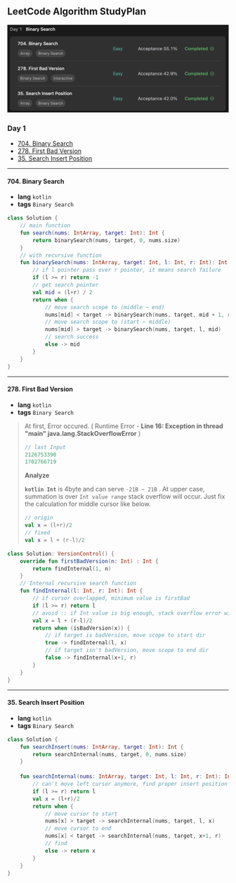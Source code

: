 ## LeetCode Algorithm StudyPlan

<img src="../../assets/leetcode_algo_lv1_day1.png" alt="leetcode_algo_lv1_day1" style="zoom:50%;" />

### Day 1

- [704. Binary Search](https://leetcode.com/problems/binary-search/?envType=study-plan&id=algorithm-i)
- [278. First Bad Version](https://leetcode.com/problems/first-bad-version/?envType=study-plan&id=algorithm-i)
- [35. Search Insert Position](https://leetcode.com/problems/search-insert-position/?envType=study-plan&id=algorithm-i)

---

#### 704. Binary Search

- **lang**  `kotlin` 
- **tags**  `Binary Search`

```kotlin
class Solution {
  	// main function
    fun search(nums: IntArray, target: Int): Int {
        return binarySearch(nums, target, 0, nums.size)
    }
    // with recursive function
    fun binarySearch(nums: IntArray, target: Int, l: Int, r: Int): Int {
      	// if l pointer pass over r pointer, it means search failure
        if (l >= r) return -1
      	// get search pointer
        val mid = (l+r) / 2
        return when {
          	// move search scope to (middle ~ end) 
            nums[mid] < target -> binarySearch(nums, target, mid + 1, r)
          	// move search scope to (start ~ middle)
            nums[mid] > target -> binarySearch(nums, target, l, mid)
          	// search success
            else -> mid
        }
    }
}
```

---

#### 278. First Bad Version

- **lang** `kotlin`
- **tags** `Binary Search`

> At first, Error occured. ( Runtime Error - **Line 16: Exception in thread "main" java.lang.StackOverflowError** ) 
>
> ```kotlin
> // last Input
> 2126753390
> 1702766719
> ```
>
> **Analyze**
>
> **`kotlin Int`** is 4byte and can serve `-21B ~ 21B` . At upper case, summation is over `Int value range` stack overflow will occur. Just fix the calculation for middle cursor like below.
>
> ```kotlin
> // origin
> val x = (l+r)/2
> // fixed
> val x = l + (r-l)/2
> ```

```kotlin
class Solution: VersionControl() {
    override fun firstBadVersion(n: Int) : Int {
        return findInternal(1, n)
	}
    // Internal recursive search function
    fun findInternal(l: Int, r: Int): Int {
        // if cursor overlapped, minimum value is firstBad
        if (l >= r) return l
        // avoid :: if Int value is big enough, stack overflow error will occur
        val x = l + (r-l)/2
        return when (isBadVersion(x)) {
            // if target is badVersion, move scope to start dir
            true -> findInternal(l, x)
            // if target isn't badVersion, move scope to end dir
            false -> findInternal(x+1, r)
        }
    }
}
```

---

#### 35. Search Insert Position

- **lang** `kotlin`
- **tags** `Binary Search`

```kotlin
class Solution {
    fun searchInsert(nums: IntArray, target: Int): Int {
        return searchInternal(nums, target, 0, nums.size)
    }
    
    fun searchInternal(nums: IntArray, target: Int, l: Int, r: Int): Int {
        // can't move left cursor anymore, find proper insert position
        if (l >= r) return l
        val x = (l+r)/2
        return when {
            // move cursor to start
            nums[x] > target -> searchInternal(nums, target, l, x)
            // move cursor to end
            nums[x] < target -> searchInternal(nums, target, x+1, r)
            // find
            else -> return x
        }
    }
}
```